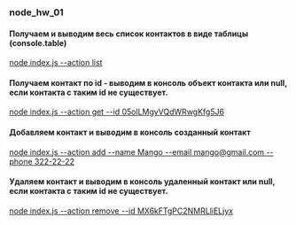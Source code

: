 ### node_hw_01

#### Получаем и выводим весь список контактов в виде таблицы (console.table)

[node index.js --action list](https://monosnap.com/file/6IkFQcOOR0rkzddDGTXEU6XOJwSdxm)

#### Получаем контакт по id - выводим в консоль объект контакта или null, если контакта с таким id не существует.

[node index.js --action get --id 05olLMgyVQdWRwgKfg5J6](https://monosnap.com/file/SyTPuRQ6lEXsP69BnGXwgBUVTeTTOU)

#### Добавляем контакт и выводим в консоль созданный контакт

[node index.js --action add --name Mango --email mango@gmail.com --phone 322-22-22](https://monosnap.com/file/mDHxRef4ZyU0blr3JcboBs9RuSiZOY)

#### Удаляем контакт и выводим в консоль удаленный контакт или null, если контакта с таким id не существует.

[node index.js --action remove --id MX6kFTgPC2NMRLliELjyx](https://monosnap.com/file/GZNxsIftLPPg1t67tv3yRdCGVBgfdi)

